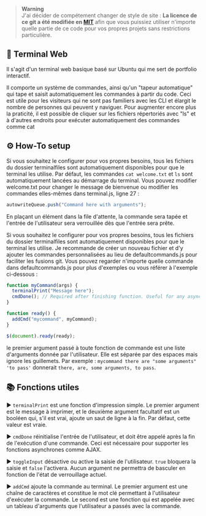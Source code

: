 > **Warning**  
> J'ai décider de compétement changer de style de site :
> **La licence de ce git a été modifiée en [MIT](LICENSE)** afin que vous puissiez utiliser n'importe quelle partie de ce code pour vos propres projets sans restrictions particulière.


## 🌠 Terminal Web

Il s'agit d'un terminal web basique basé sur Ubuntu qui me sert de portfolio interactif.

Il comporte un système de commandes, ainsi qu'un "tapeur automatique" qui tape et saisit automatiquement les commandes à partir du code.
Ceci est utile pour les visiteurs qui ne sont pas familiers avec les CLI et élargit le nombre de personnes qui peuvent y naviguer.
Pour augmenter encore plus la praticité, il est possible de cliquer sur les fichiers répertoriés avec "ls" et à d'autres endroits pour exécuter automatiquement des commandes comme cat

## ⚙️ How-To setup 

Si vous souhaitez le configurer pour vos propres besoins, tous les fichiers du dossier terminalfiles sont automatiquement disponibles pour que le terminal les utilise.
Par défaut, les commandes `cat welcome.txt` et `ls` sont automatiquement lancées au démarrage du terminal. Vous pouvez modifier welcome.txt pour changer le message de bienvenue ou modifier les commandes elles-mêmes dans terminal.js, ligne 27 :

```js
autowriteQueue.push("Command here with arguments");
```

En plaçant un élément dans la file d'attente, la commande sera tapée et l'entrée de l'utilisateur sera verrouillée dès que l'entrée sera prête.

Si vous souhaitez le configurer pour vos propres besoins, tous les fichiers du dossier terminalfiles sont automatiquement disponibles pour que le terminal les utilise. Je recommande de créer un nouveau fichier et d'y ajouter les commandes personnalisées au lieu de defaultcommands.js pour faciliter les fusions git.
Vous pouvez regarder n'importe quelle commande dans defaultcommands.js pour plus d'exemples ou vous référer à l'exemple ci-dessous :

```js
function myCommand(args) {
  terminalPrint("Message here");
  cmdDone(); // Required after finishing function. Useful for any asynchronous functions. (ie. AJAX)
}

function ready() {
  addCmd("mycommand", myCommand);
}

$(document).ready(ready);
```

le premier argument passé à toute fonction de commande est une liste d'arguments donnée par l'utilisateur. Elle est séparée par des espaces mais ignore les guillemets.
Par exemple : `mycommand there are "some arguments" 'to pass'` donnerait `there, are, some arguments, to pass`.

## 📚 Fonctions utiles 

▶️ `terminalPrint` est une fonction d'impression simple. Le premier argument est le message à imprimer, et le deuxième argument facultatif est un booléen qui, s'il est vrai, ajoute un saut de ligne à la fin. Par défaut, cette valeur est vraie.

▶️ `cmdDone` réinitialise l'entrée de l'utilisateur, et doit être appelé après la fin de l'exécution d'une commande. Ceci est nécessaire pour supporter les fonctions asynchrones comme AJAX.

▶️ `toggleInput` désactive ou active la saisie de l'utilisateur. `true` bloquera la saisie et `false` l'activera. Aucun argument ne permettra de basculer en fonction de l'état de verrouillage actuel.

▶️ `addCmd` ajoute la commande au terminal. Le premier argument est une chaîne de caractères et constitue le mot clé permettant à l'utilisateur d'exécuter la commande. Le second est une fonction qui est appelée avec un tableau d'arguments que l'utilisateur a passés avec la commande.
